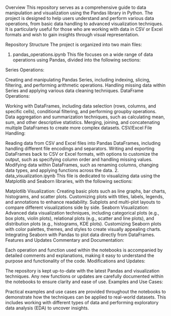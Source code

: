 Overview
This repository serves as a comprehensive guide to data manipulation and visualization using the Pandas library in Python. The project is designed to help users understand and perform various data operations, from basic data handling to advanced visualization techniques. It is particularly useful for those who are working with data in CSV or Excel formats and wish to gain insights through visual representation.

Repository Structure
The project is organized into two main files:

1. pandas_operations.ipynb
This file focuses on a wide range of data operations using Pandas, divided into the following sections:

Series Operations:

Creating and manipulating Pandas Series, including indexing, slicing, filtering, and performing arithmetic operations.
Handling missing data within Series and applying various data cleaning techniques.
DataFrame Operations:

Working with DataFrames, including data selection (rows, columns, and specific cells), conditional filtering, and performing groupby operations.
Data aggregation and summarization techniques, such as calculating mean, sum, and other descriptive statistics.
Merging, joining, and concatenating multiple DataFrames to create more complex datasets.
CSV/Excel File Handling:

Reading data from CSV and Excel files into Pandas DataFrames, including handling different file encodings and separators.
Writing and exporting DataFrames back to CSV or Excel formats, with options to customize the output, such as specifying column order and handling missing values.
Modifying data within DataFrames, such as renaming columns, changing data types, and applying functions across the data.
2. data_visualization.ipynb
This file is dedicated to visualizing data using the Matplotlib and Seaborn libraries, with the following sections:

Matplotlib Visualization:
Creating basic plots such as line graphs, bar charts, histograms, and scatter plots.
Customizing plots with titles, labels, legends, and annotations to enhance readability.
Subplots and multi-plot layouts to compare different visualizations side by side.
Seaborn Visualization:
Advanced data visualization techniques, including categorical plots (e.g., box plots, violin plots), relational plots (e.g., scatter and line plots), and distribution plots (e.g., histograms, KDE plots).
Customizing Seaborn plots with color palettes, themes, and styles to create visually appealing charts.
Integrating Seaborn with Pandas to plot data directly from DataFrames.
Features and Updates
Commentary and Documentation:

Each operation and function used within the notebooks is accompanied by detailed comments and explanations, making it easy to understand the purpose and functionality of the code.
Modifications and Updates:

The repository is kept up-to-date with the latest Pandas and visualization techniques. Any new functions or updates are carefully documented within the notebooks to ensure clarity and ease of use.
Examples and Use Cases:

Practical examples and use cases are provided throughout the notebooks to demonstrate how the techniques can be applied to real-world datasets. This includes working with different types of data and performing exploratory data analysis (EDA) to uncover insights.
